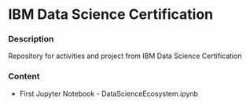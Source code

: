 # IBM Data Science Certification

### Description
Repository for activities and project from IBM Data Science Certification

### Content
* First Jupyter Notebook - DataScienceEcosystem.ipynb
